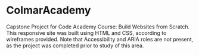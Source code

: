 # ColmarAcademy
Capstone Project for Code Academy Course: Build Websites from Scratch.
This responsive site was built using HTML and CSS, according to wireframes provided.
Note that Accessibility and ARIA roles are not present, as the project was completed prior to study of this area.
